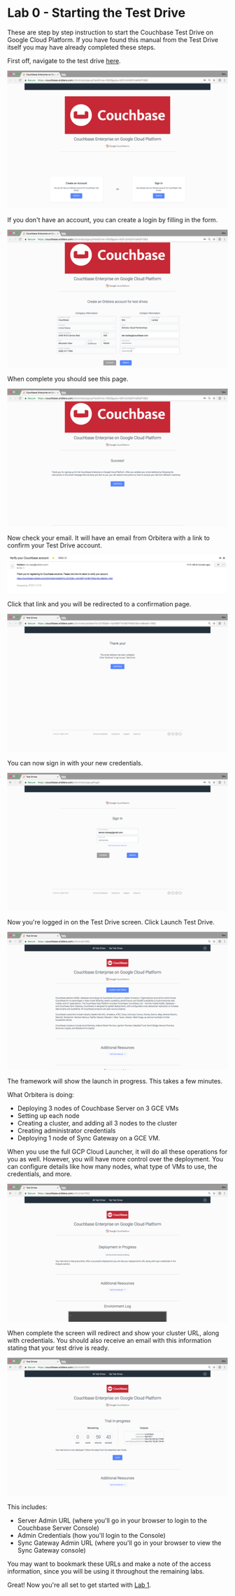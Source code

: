 # Lab 0 - Starting the Test Drive

These are step by step instruction to start the Couchbase Test Drive on Google Cloud Platform.  If you have found this manual from the Test Drive itself you may have already completed these steps.  

First off, navigate to the test drive [here](https://couchbase.orbitera.com/c2m/trial/1062).

![Start test drive](/images/0b/0.png)

If you don't have an account, you can create a login by filling in the form.

![Start test drive](/images/0b/1.png)

When complete you should see this page.

![Start test drive](/images/0b/2.png)

Now check your email.  It will have an email from Orbitera with a link to confirm your Test Drive account.

![Start test drive](/images/0b/3.png)

Click that link and you will be redirected to a confirmation page.

![Start test drive](/images/0b/4.png)

You can now sign in with your new credentials.

![Start test drive](/images/0b/5.png)

Now you're logged in on the Test Drive screen.  Click Launch Test Drive.

![Start test drive](/images/0b/6.png)

The framework will show the launch in progress.  This takes a few minutes.

What Orbitera is doing:
* Deploying 3 nodes of Couchbase Server on 3 GCE VMs
* Setting up each node
* Creating a cluster, and adding all 3 nodes to the cluster
* Creating administrator credentials
* Deploying 1 node of Sync Gateway on a GCE VM.

When you use the full GCP Cloud Launcher, it will do all these operations for you as well. However, you will have more control over the deployment. You can configure details like how many nodes, what type of VMs to use, the credentials, and more.

![Start test drive](/images/0b/7.png)

When complete the screen will redirect and show your cluster URL, along with credentials.  You should also receive an email with this information stating that your test drive is ready.

![Start test drive](/images/0b/8.png)

This includes:

* Server Admin URL (where you'll go in your browser to login to the Couchbase Server Console)
* Admin Credentials (how you'll login to the Console)
* Sync Gateway Admin URL (where you'll go in your browser to view the Sync Gateway console)

You may want to bookmark these URLs and make a note of the access information, since you will be using it throughout the remaining labs.

Great!  Now you're all set to get started with [Lab 1](1%20-%20Logging%20into%20Couchbase.md).

